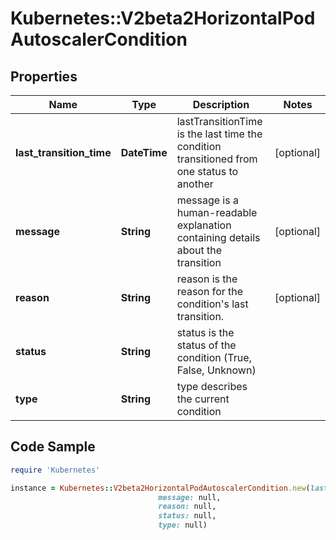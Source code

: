 # Kubernetes::V2beta2HorizontalPodAutoscalerCondition

## Properties

Name | Type | Description | Notes
------------ | ------------- | ------------- | -------------
**last_transition_time** | **DateTime** | lastTransitionTime is the last time the condition transitioned from one status to another | [optional] 
**message** | **String** | message is a human-readable explanation containing details about the transition | [optional] 
**reason** | **String** | reason is the reason for the condition&#39;s last transition. | [optional] 
**status** | **String** | status is the status of the condition (True, False, Unknown) | 
**type** | **String** | type describes the current condition | 

## Code Sample

```ruby
require 'Kubernetes'

instance = Kubernetes::V2beta2HorizontalPodAutoscalerCondition.new(last_transition_time: null,
                                 message: null,
                                 reason: null,
                                 status: null,
                                 type: null)
```


